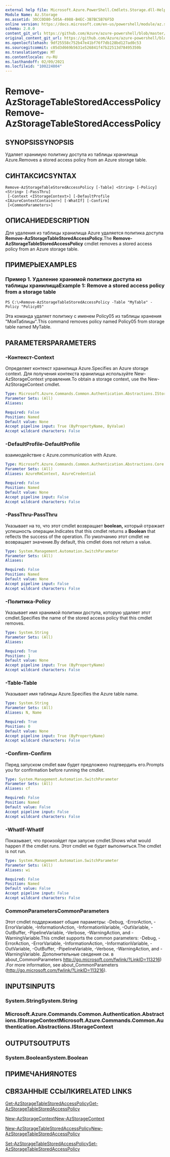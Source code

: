 ```yaml
---
external help file: Microsoft.Azure.PowerShell.Cmdlets.Storage.dll-Help.xml
Module Name: Az.Storage
ms.assetid: 30CC0D80-505A-4988-B4EC-3B7BC5B76F5D
online version: https://docs.microsoft.com/en-us/powershell/module/az.storage/remove-azstoragetablestoredaccesspolicy
schema: 2.0.0
content_git_url: https://github.com/Azure/azure-powershell/blob/master/src/Storage/Storage.Management/help/Remove-AzStorageTableStoredAccessPolicy.md
original_content_git_url: https://github.com/Azure/azure-powershell/blob/master/src/Storage/Storage.Management/help/Remove-AzStorageTableStoredAccessPolicy.md
ms.openlocfilehash: 9df25558c752b47e41bf76f7db128bd127ad0c53
ms.sourcegitcommit: c05d3d669b5631e526841f47b22513d78495350b
ms.translationtype: MT
ms.contentlocale: ru-RU
ms.lasthandoff: 02/09/2021
ms.locfileid: "100224804"
---
```

# <span data-ttu-id="98040-101">Remove-AzStorageTableStoredAccessPolicy</span><span class="sxs-lookup"><span data-stu-id="98040-101">Remove-AzStorageTableStoredAccessPolicy</span></span>

## <span data-ttu-id="98040-102">SYNOPSIS</span><span class="sxs-lookup"><span data-stu-id="98040-102">SYNOPSIS</span></span>
<span data-ttu-id="98040-103">Удаляет хранимую политику доступа из таблицы хранилища Azure.</span><span class="sxs-lookup"><span data-stu-id="98040-103">Removes a stored access policy from an Azure storage table.</span></span>

## <span data-ttu-id="98040-104">СИНТАКСИС</span><span class="sxs-lookup"><span data-stu-id="98040-104">SYNTAX</span></span>

```
Remove-AzStorageTableStoredAccessPolicy [-Table] <String> [-Policy] <String> [-PassThru]
 [-Context <IStorageContext>] [-DefaultProfile <IAzureContextContainer>] [-WhatIf] [-Confirm]
 [<CommonParameters>]
```

## <span data-ttu-id="98040-105">ОПИСАНИЕ</span><span class="sxs-lookup"><span data-stu-id="98040-105">DESCRIPTION</span></span>
<span data-ttu-id="98040-106">Для удаления из таблицы хранилища Azure удаляется политика доступа **Remove-AzStorageTableStoredAccessPolicy.**</span><span class="sxs-lookup"><span data-stu-id="98040-106">The **Remove-AzStorageTableStoredAccessPolicy** cmdlet removes a stored access policy from an Azure storage table.</span></span>

## <span data-ttu-id="98040-107">ПРИМЕРЫ</span><span class="sxs-lookup"><span data-stu-id="98040-107">EXAMPLES</span></span>

### <span data-ttu-id="98040-108">Пример 1. Удаление хранимой политики доступа из таблицы хранилища</span><span class="sxs-lookup"><span data-stu-id="98040-108">Example 1: Remove a stored access policy from a storage table</span></span>
```
PS C:\>Remove-AzStorageTableStoredAccessPolicy -Table "MyTable" -Policy "Policy05"
```

<span data-ttu-id="98040-109">Эта команда удаляет политику с именем Policy05 из таблицы хранения "МояТаблицы".</span><span class="sxs-lookup"><span data-stu-id="98040-109">This command removes policy named Policy05 from storage table named MyTable.</span></span>

## <span data-ttu-id="98040-110">PARAMETERS</span><span class="sxs-lookup"><span data-stu-id="98040-110">PARAMETERS</span></span>

### <span data-ttu-id="98040-111">-Контекст</span><span class="sxs-lookup"><span data-stu-id="98040-111">-Context</span></span>
<span data-ttu-id="98040-112">Определяет контекст хранилища Azure.</span><span class="sxs-lookup"><span data-stu-id="98040-112">Specifies an Azure storage context.</span></span>
<span data-ttu-id="98040-113">Для получения контекста хранилища используйте New-AzStorageContext управления.</span><span class="sxs-lookup"><span data-stu-id="98040-113">To obtain a storage context, use the New-AzStorageContext cmdlet.</span></span>

```yaml
Type: Microsoft.Azure.Commands.Common.Authentication.Abstractions.IStorageContext
Parameter Sets: (All)
Aliases:

Required: False
Position: Named
Default value: None
Accept pipeline input: True (ByPropertyName, ByValue)
Accept wildcard characters: False
```

### <span data-ttu-id="98040-114">-DefaultProfile</span><span class="sxs-lookup"><span data-stu-id="98040-114">-DefaultProfile</span></span>
<span data-ttu-id="98040-115">взаимодействие с Azure.</span><span class="sxs-lookup"><span data-stu-id="98040-115">communication with Azure.</span></span>

```yaml
Type: Microsoft.Azure.Commands.Common.Authentication.Abstractions.Core.IAzureContextContainer
Parameter Sets: (All)
Aliases: AzureRmContext, AzureCredential

Required: False
Position: Named
Default value: None
Accept pipeline input: False
Accept wildcard characters: False
```

### <span data-ttu-id="98040-116">-PassThru</span><span class="sxs-lookup"><span data-stu-id="98040-116">-PassThru</span></span>
<span data-ttu-id="98040-117">Указывает на то, что этот cmdlet возвращает **boolean,** который отражает успешность операции.</span><span class="sxs-lookup"><span data-stu-id="98040-117">Indicates that this cmdlet returns a **Boolean** that reflects the success of the operation.</span></span>
<span data-ttu-id="98040-118">По умолчанию этот cmdlet не возвращает значение.</span><span class="sxs-lookup"><span data-stu-id="98040-118">By default, this cmdlet does not return a value.</span></span>

```yaml
Type: System.Management.Automation.SwitchParameter
Parameter Sets: (All)
Aliases:

Required: False
Position: Named
Default value: None
Accept pipeline input: False
Accept wildcard characters: False
```

### <span data-ttu-id="98040-119">-Политика</span><span class="sxs-lookup"><span data-stu-id="98040-119">-Policy</span></span>
<span data-ttu-id="98040-120">Указывает имя хранимой политики доступа, которую удаляет этот cmdlet.</span><span class="sxs-lookup"><span data-stu-id="98040-120">Specifies the name of the stored access policy that this cmdlet removes.</span></span>

```yaml
Type: System.String
Parameter Sets: (All)
Aliases:

Required: True
Position: 1
Default value: None
Accept pipeline input: True (ByPropertyName)
Accept wildcard characters: False
```

### <span data-ttu-id="98040-121">-Table</span><span class="sxs-lookup"><span data-stu-id="98040-121">-Table</span></span>
<span data-ttu-id="98040-122">Указывает имя таблицы Azure.</span><span class="sxs-lookup"><span data-stu-id="98040-122">Specifies the Azure table name.</span></span>

```yaml
Type: System.String
Parameter Sets: (All)
Aliases: N, Name

Required: True
Position: 0
Default value: None
Accept pipeline input: True (ByPropertyName)
Accept wildcard characters: False
```

### <span data-ttu-id="98040-123">-Confirm</span><span class="sxs-lookup"><span data-stu-id="98040-123">-Confirm</span></span>
<span data-ttu-id="98040-124">Перед запуском cmdlet вам будет предложено подтвердить его.</span><span class="sxs-lookup"><span data-stu-id="98040-124">Prompts you for confirmation before running the cmdlet.</span></span>

```yaml
Type: System.Management.Automation.SwitchParameter
Parameter Sets: (All)
Aliases: cf

Required: False
Position: Named
Default value: False
Accept pipeline input: False
Accept wildcard characters: False
```

### <span data-ttu-id="98040-125">-WhatIf</span><span class="sxs-lookup"><span data-stu-id="98040-125">-WhatIf</span></span>
<span data-ttu-id="98040-126">Показывает, что произойдет при запуске cmdlet.</span><span class="sxs-lookup"><span data-stu-id="98040-126">Shows what would happen if the cmdlet runs.</span></span>
<span data-ttu-id="98040-127">Этот cmdlet не будет выполниться.</span><span class="sxs-lookup"><span data-stu-id="98040-127">The cmdlet is not run.</span></span>

```yaml
Type: System.Management.Automation.SwitchParameter
Parameter Sets: (All)
Aliases: wi

Required: False
Position: Named
Default value: False
Accept pipeline input: False
Accept wildcard characters: False
```

### <span data-ttu-id="98040-128">CommonParameters</span><span class="sxs-lookup"><span data-stu-id="98040-128">CommonParameters</span></span>
<span data-ttu-id="98040-129">Этот cmdlet поддерживает общие параметры: -Debug, -ErrorAction, -ErrorVariable, -InformationAction, -InformationVariable, -OutVariable, -OutBuffer, -PipelineVariable, -Verbose, -WarningAction, and -WarningVariable.</span><span class="sxs-lookup"><span data-stu-id="98040-129">This cmdlet supports the common parameters: -Debug, -ErrorAction, -ErrorVariable, -InformationAction, -InformationVariable, -OutVariable, -OutBuffer, -PipelineVariable, -Verbose, -WarningAction, and -WarningVariable.</span></span> <span data-ttu-id="98040-130">Дополнительные сведения см. в about_CommonParameters http://go.microsoft.com/fwlink/?LinkID=113216) .</span><span class="sxs-lookup"><span data-stu-id="98040-130">For more information, see about_CommonParameters (http://go.microsoft.com/fwlink/?LinkID=113216).</span></span>

## <span data-ttu-id="98040-131">INPUTS</span><span class="sxs-lookup"><span data-stu-id="98040-131">INPUTS</span></span>

### <span data-ttu-id="98040-132">System.String</span><span class="sxs-lookup"><span data-stu-id="98040-132">System.String</span></span>

### <span data-ttu-id="98040-133">Microsoft.Azure.Commands.Common.Authentication.Abstractions.IStorageContext</span><span class="sxs-lookup"><span data-stu-id="98040-133">Microsoft.Azure.Commands.Common.Authentication.Abstractions.IStorageContext</span></span>

## <span data-ttu-id="98040-134">OUTPUTS</span><span class="sxs-lookup"><span data-stu-id="98040-134">OUTPUTS</span></span>

### <span data-ttu-id="98040-135">System.Boolean</span><span class="sxs-lookup"><span data-stu-id="98040-135">System.Boolean</span></span>

## <span data-ttu-id="98040-136">ПРИМЕЧАНИЯ</span><span class="sxs-lookup"><span data-stu-id="98040-136">NOTES</span></span>

## <span data-ttu-id="98040-137">СВЯЗАННЫЕ ССЫЛКИ</span><span class="sxs-lookup"><span data-stu-id="98040-137">RELATED LINKS</span></span>

[<span data-ttu-id="98040-138">Get-AzStorageTableStoredAccessPolicy</span><span class="sxs-lookup"><span data-stu-id="98040-138">Get-AzStorageTableStoredAccessPolicy</span></span>](./Get-AzStorageTableStoredAccessPolicy.md)

[<span data-ttu-id="98040-139">New-AzStorageContext</span><span class="sxs-lookup"><span data-stu-id="98040-139">New-AzStorageContext</span></span>](./New-AzStorageContext.md)

[<span data-ttu-id="98040-140">New-AzStorageTableStoredAccessPolicy</span><span class="sxs-lookup"><span data-stu-id="98040-140">New-AzStorageTableStoredAccessPolicy</span></span>](./New-AzStorageTableStoredAccessPolicy.md)

[<span data-ttu-id="98040-141">Set-AzStorageTableStoredAccessPolicy</span><span class="sxs-lookup"><span data-stu-id="98040-141">Set-AzStorageTableStoredAccessPolicy</span></span>](./Set-AzStorageTableStoredAccessPolicy.md)
